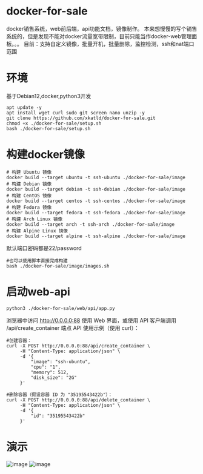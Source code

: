 # docker-for-sale
docker销售系统，web前后端，api功能文档，镜像制作。
本来想慢慢的写个销售系统的，但是发现不能对docker流量宽带限制，目前只能当作docker-web管理面板。。。
目前：支持自定义镜像，批量开机，批量删除，监控检测，ssh和nat端口范围
# 环境
基于Debian12,docker,python3开发
```shell
apt update -y
apt install wget curl sudo git screen nano unzip -y
git clone https://github.com/xkatld/docker-for-sale.git
chmod +x ./docker-for-sale/setup.sh
bash ./docker-for-sale/setup.sh
```
# 构建docker镜像
```shell
# 构建 Ubuntu 镜像
docker build --target ubuntu -t ssh-ubuntu ./docker-for-sale/image
# 构建 Debian 镜像
docker build --target debian -t ssh-debian ./docker-for-sale/image
# 构建 CentOS 镜像
docker build --target centos -t ssh-centos ./docker-for-sale/image
# 构建 Fedora 镜像
docker build --target fedora -t ssh-fedora ./docker-for-sale/image
# 构建 Arch Linux 镜像
docker build --target arch -t ssh-arch ./docker-for-sale/image
# 构建 Alpine Linux 镜像
docker build --target alpine -t ssh-alpine ./docker-for-sale/image
```
默认端口密码都是22/password

```
#也可以使用脚本直接完成构建
bash ./docker-for-sale/image/images.sh
```

# 启动web-api
```
python3 ./docker-for-sale/web/api/app.py
```
浏览器中访问 http://0.0.0.0:88 使用 Web 界面，或使用 API 客户端调用 /api/create_container 端点
API 使用示例（使用 curl）：
```
#创建容器：
curl -X POST http://0.0.0.0:88/api/create_container \
     -H "Content-Type: application/json" \
     -d '{
         "image": "ssh-ubuntu",
         "cpu": "1",
         "memory": 512,
         "disk_size": "2G"
     }'

#删除容器（假设容器 ID 为 "35195543422b"）：
curl -X POST http://0.0.0.0:88/api/delete_container \
     -H "Content-Type: application/json" \
     -d '{
         "id": "35195543422b"
     }'
```
# 演示
![image](https://github.com/user-attachments/assets/d3333955-90f9-4dfb-b8bd-d73722af9064)
![image](https://github.com/user-attachments/assets/d738457a-2269-4b3e-b9d4-681b4493164e)

